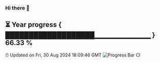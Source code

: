 ### Hi there 👋
⏳ Year progress { ███████████████████▁▁▁▁▁▁▁▁▁▁▁ } 66.33 %
---
⏰ Updated on Fri, 30 Aug 2024 18:09:46 GMT
![Progress Bar CI](https://github.com/Moyi321/Moyi321/workflows/Progress%20Bar%20CI/badge.svg)
